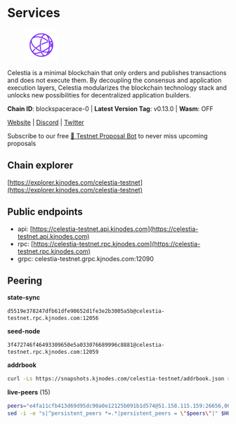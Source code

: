 # Services

<figure><img src="https://raw.githubusercontent.com/kj89/cosmos-images/main/logos/celestia.png" alt=""><figcaption></figcaption></figure>

Celestia is a minimal blockchain that only orders and publishes transactions and  does not execute them. By decoupling the consensus and application execution layers,  Celestia modularizes the blockchain technology stack and unlocks new possibilities  for decentralized application builders.

**Chain ID**: blockspacerace-0 | **Latest Version Tag**: v0.13.0 | **Wasm**: OFF

[Website](https://celestia.org) | [Discord](https://discord.gg/celestiacommunity) | [Twitter](https://twitter.com/CelestiaOrg)



Subscribe to our free [🤖 Testnet Proposal Bot](https://t.me/kjnodes_testnet_proposal_bot) to never miss upcoming proposals


## Chain explorer
[https://explorer.kjnodes.com/celestia-testnet](https://explorer.kjnodes.com/celestia-testnet)

## Public endpoints

* api: [https://celestia-testnet.api.kjnodes.com](https://celestia-testnet.api.kjnodes.com)
* rpc: [https://celestia-testnet.rpc.kjnodes.com](https://celestia-testnet.rpc.kjnodes.com)
* grpc: celestia-testnet.grpc.kjnodes.com:12090

## Peering

**state-sync**

```text
d5519e378247dfb61dfe90652d1fe3e2b3005a5b@celestia-testnet.rpc.kjnodes.com:12056
```

**seed-node**

```text
3f472746f46493309650e5a033076689996c8881@celestia-testnet.rpc.kjnodes.com:12059
```

**addrbook**
```bash
curl -Ls https://snapshots.kjnodes.com/celestia-testnet/addrbook.json > $HOME/.celestia-app/config/addrbook.json
```

**live-peers** (15)
```bash
peers="e4fa11cfb413d69d95dc90a0e12125b091b1d574@51.158.115.159:26656,0096a95343de3097594ebebc66542ed4a4167f2a@65.109.159.227:26656,a1e08e481992149d50cb74144602334e71fa3aa3@62.232.97.106:26656,0196b56324c6fd3dd31110d3cb06dc169a1e1310@194.62.97.31:26656,ae95e8d93a0822a763823551c163d15d4cdce944@116.202.227.117:20656,c97019ef9ee43e93ad9019514b612e6b8363c3fd@138.201.63.38:26686,10297d22a2f1f66bfb9f2c8f7d7152660bfffd92@65.109.32.148:26116,92e7087b3dec79fb2b8105e5a61935d28927d511@45.83.104.218:2000,8f14ec71e1d712c912c27485a169c2519628cfb6@185.225.232.196:21656,c08cc20656b20b9590bfb28980100900631e3709@162.19.58.103:26656,f05e6a065b772dda4c7c0cbed40894a8c43416c7@57.128.86.3:26656,da9f722bf8dcbbeacf62c323ef06fd723535a141@5.78.111.122:12056,af66f28f19f747bd2b5a18d91d143dc8e035f86a@47.147.226.228:52656,f6070ab2af725d4f62bb81dbd30dc2047bc66d04@65.108.193.249:2270,481f26198511686ab7f648bc71a925901d9961e3@52.194.8.37:26656"
sed -i -e "s|^persistent_peers *=.*|persistent_peers = \"$peers\"|" $HOME/.celestia-app/config/config.toml
```
